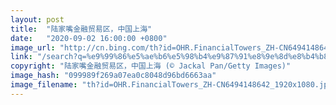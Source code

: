 ```yaml
---
layout: post
title:  "陆家嘴金融贸易区，中国上海"
date:   "2020-09-02 16:00:00 +0800"
image_url: "http://cn.bing.com/th?id=OHR.FinancialTowers_ZH-CN6494148642_1920x1080.jpg&rf=LaDigue_1920x1080.jpg&pid=hp"
link: "/search?q=%e9%99%86%e5%ae%b6%e5%98%b4%e9%87%91%e8%9e%8d%e8%b4%b8%e6%98%93%e5%8c%ba&form=hpcapt&mkt=zh-cn"
copyright: "陆家嘴金融贸易区，中国上海 (© Jackal Pan/Getty Images)"
image_hash: "099989f269a07ea0c8048d96bd6663aa"
image_filename: "th?id=OHR.FinancialTowers_ZH-CN6494148642_1920x1080.jpg&rf=LaDigue_1920x1080.jpg&pid=hp"
---
```

